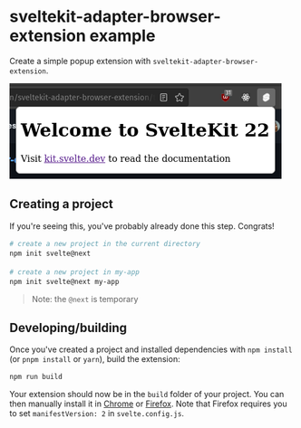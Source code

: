# sveltekit-adapter-browser-extension example

Create a simple popup extension with `sveltekit-adapter-browser-extension`.

![Example extension popup screenshot](screenshot.png)

## Creating a project

If you're seeing this, you've probably already done this step. Congrats!

```bash
# create a new project in the current directory
npm init svelte@next

# create a new project in my-app
npm init svelte@next my-app
```

> Note: the `@next` is temporary

## Developing/building

Once you've created a project and installed dependencies with `npm install` (or `pnpm install` or `yarn`), build the extension:

```bash
npm run build
```

Your extension should now be in the `build` folder of your project. You can then manually install it in [Chrome](https://support.google.com/chrome/a/answer/2714278?hl=en) or [Firefox](https://developer.mozilla.org/en-US/docs/Mozilla/Add-ons/WebExtensions/Your_first_WebExtension#installing). Note that Firefox requires you to set `manifestVersion: 2` in `svelte.config.js`.
